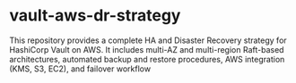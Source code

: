 # vault-aws-dr-strategy
This repository provides a complete HA and Disaster Recovery strategy for HashiCorp Vault on AWS. It includes multi-AZ and multi-region Raft-based architectures, automated backup and restore procedures, AWS integration (KMS, S3, EC2), and failover workflow
